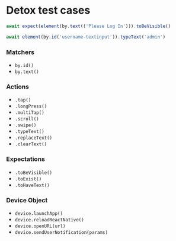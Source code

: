 # Detox test cases

```javascript
await expect(element(by.text(('Please Log In'))).toBeVisible()

await element(by.id('username-textinput')).typeText('admin')
```

### Matchers

* `by.id()`
* `by.text()`

### Actions

* `.tap()`
* `.longPress()`
* `.multiTap()`
* `.scroll()`
* `.swipe()`
* `.typeText()`
* `.replaceText()`
* `.clearText()`

### Expectations

* `.toBeVisible()`
* `.toExist()`
* `.toHaveText()`

### Device Object

* `device.launchApp()`
* `device.reloadReactNative()`
* `device.openURL(url)`
* `device.sendUserNotification(params)`
